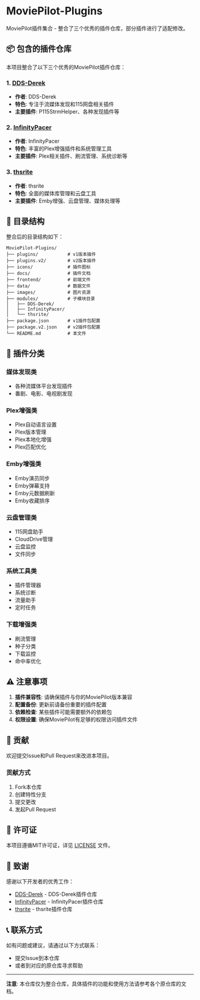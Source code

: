# MoviePilot-Plugins

MoviePilot插件集合 - 整合了三个优秀的插件仓库，部分插件进行了适配修改。

## 📦 包含的插件仓库

本项目整合了以下三个优秀的MoviePilot插件仓库：

### 1. [DDS-Derek](https://github.com/DDS-Derek/MoviePilot-Plugins)
- **作者**: DDS-Derek
- **特色**: 专注于流媒体发现和115网盘相关插件
- **主要插件**: P115StrmHelper、各种发现插件等

### 2. [InfinityPacer](https://github.com/InfinityPacer/MoviePilot-Plugins)
- **作者**: InfinityPacer  
- **特色**: 丰富的Plex增强插件和系统管理工具
- **主要插件**: Plex相关插件、刷流管理、系统诊断等

### 3. [thsrite](https://github.com/thsrite/MoviePilot-Plugins)
- **作者**: thsrite
- **特色**: 全面的媒体库管理和云盘工具
- **主要插件**: Emby增强、云盘管理、媒体处理等


## 📁 目录结构

整合后的目录结构如下：

```
MoviePilot-Plugins/
├── plugins/           # v1版本插件
├── plugins.v2/        # v2版本插件
├── icons/             # 插件图标
├── docs/              # 插件文档
├── frontend/          # 前端文件
├── data/              # 数据文件
├── images/            # 图片资源
├── modules/           # 子模块目录
│   ├── DDS-Derek/
│   ├── InfinityPacer/
│   └── thsrite/
├── package.json       # v1插件包配置
├── package.v2.json    # v2插件包配置
└── README.md          # 本文件
```

## 🔧 插件分类

### 媒体发现类
- 各种流媒体平台发现插件
- 番剧、电影、电视剧发现

### Plex增强类  
- Plex自动语言设置
- Plex版本管理
- Plex本地化增强
- Plex匹配优化

### Emby增强类
- Emby演员同步
- Emby弹幕支持
- Emby元数据刷新
- Emby收藏排序

### 云盘管理类
- 115网盘助手
- CloudDrive管理
- 云盘监控
- 文件同步

### 系统工具类
- 插件管理器
- 系统诊断
- 流量助手
- 定时任务

### 下载增强类
- 刷流管理
- 种子分类
- 下载监控
- 命中率优化

## ⚠️ 注意事项

1. **插件兼容性**: 请确保插件与你的MoviePilot版本兼容
2. **配置备份**: 更新前请备份重要的插件配置
3. **依赖检查**: 某些插件可能需要额外的依赖包
4. **权限设置**: 确保MoviePilot有足够的权限访问插件文件

## 🤝 贡献

欢迎提交Issue和Pull Request来改进本项目。

### 贡献方式

1. Fork本仓库
2. 创建特性分支
3. 提交更改
4. 发起Pull Request

## 📄 许可证

本项目遵循MIT许可证，详见 [LICENSE](LICENSE) 文件。


## 🙏 致谢

感谢以下开发者的优秀工作：

- [DDS-Derek](https://github.com/DDS-Derek) - DDS-Derek插件仓库
- [InfinityPacer](https://github.com/InfinityPacer) - InfinityPacer插件仓库
- [thsrite](https://github.com/thsrite) - thsrite插件仓库

## 📞 联系方式

如有问题或建议，请通过以下方式联系：

- 提交Issue到本仓库
- 或者到对应的原仓库寻求帮助

---

**注意**: 本仓库仅为整合仓库，具体插件的功能和使用方法请参考各个原仓库的文档。
